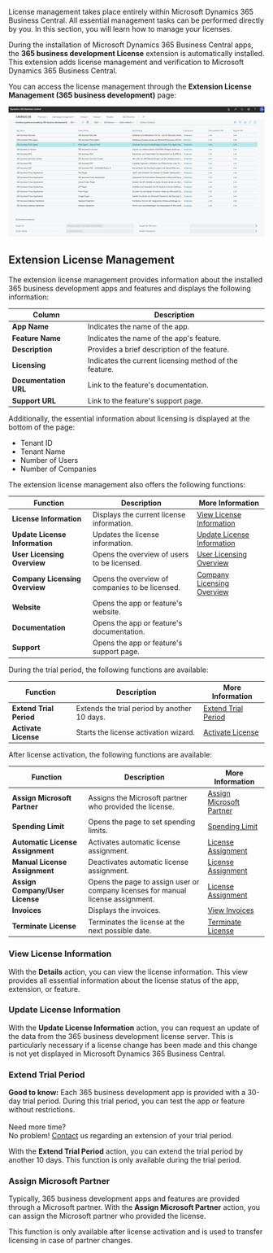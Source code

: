 License management takes place entirely within Microsoft Dynamics 365 Business Central. All essential management tasks can be performed directly by you. In this section, you will learn how to manage your licenses.

During the installation of Microsoft Dynamics 365 Business Central apps, the **365 business development License** extension is automatically installed. This extension adds license management and verification to Microsoft Dynamics 365 Business Central.

You can access the license management through the **Extension License Management (365 business development)** page:

![Extension License Management (365 business development)](/assets/images/licensing/2bfb6450-3d5b-478a-824d-dc4088eb3fca.png)

## Extension License Management

The extension license management provides information about the installed 365 business development apps and features and displays the following information:

| Column | Description |
| --- | --- |
| **App Name** | Indicates the name of the app. |
| **Feature Name** | Indicates the name of the app's feature. |
| **Description** | Provides a brief description of the feature. |
| **Licensing** | Indicates the current licensing method of the feature. |
| **Documentation URL** | Link to the feature's documentation. |
| **Support URL** | Link to the feature's support page. |

Additionally, the essential information about licensing is displayed at the bottom of the page:

 - Tenant ID
 - Tenant Name
 - Number of Users
 - Number of Companies

The extension license management also offers the following functions:

| Function | Description | More Information |
| --- | --- | --- |
| **License Information** | Displays the current license information. | [View License Information](#view-license-information) |
| **Update License Information** | Updates the license information. | [Update License Information](#update-license-information) |
| **User Licensing Overview** | Opens the overview of users to be licensed. | [User Licensing Overview](../license-methods/user-license/) |
| **Company Licensing Overview** | Opens the overview of companies to be licensed. | [Company Licensing Overview](../license-methods/company-license/) |
| **Website** | Opens the app or feature's website. |  |
| **Documentation** | Opens the app or feature's documentation. |  |
| **Support** | Opens the app or feature's support page. |  |

During the trial period, the following functions are available:

| Function | Description | More Information |
| --- | --- | --- |
| **Extend Trial Period** | Extends the trial period by another 10 days. | [Extend Trial Period](#extend-trial-period) |
| **Activate License** | Starts the license activation wizard. | [Activate License](activate-license/) |

After license activation, the following functions are available:

| Function | Description | More Information |
| --- | --- | --- |
| **Assign Microsoft Partner** | Assigns the Microsoft partner who provided the license. | [Assign Microsoft Partner](#assign-microsoft-partner) |
| **Spending Limit** | Opens the page to set spending limits. | [Spending Limit](spending-limit/) |
| **Automatic License Assignment** | Activates automatic license assignment. | [License Assignment](assign-license/) |
| **Manual License Assignment** | Deactivates automatic license assignment. | [License Assignment](assign-license/) | 
| **Assign Company/User License** | Opens the page to assign user or company licenses for manual license assignment. | [License Assignment](assign-license/) |
| **Invoices** | Displays the invoices. | [View Invoices](../invoicing/invoices/) |
| **Terminate License** | Terminates the license at the next possible date. | [Terminate License](terminate-license/) |

### View License Information

With the **Details** action, you can view the license information. This view provides all essential information about the license status of the app, extension, or feature.

### Update License Information

With the **Update License Information** action, you can request an update of the data from the 365 business development license server. This is particularly necessary if a license change has been made and this change is not yet displayed in Microsoft Dynamics 365 Business Central.

### Extend Trial Period

<div class="alert alert-notice">
    <i class="fa-solid fa-notes"></i> <strong>Good to know:</strong> Each 365 business development app is provided with a 30-day trial period. During this trial period, you can test the app or feature without restrictions.<br>
    <br>
    Need more time?<br>
    No problem! <a href="https://365businessdev.com/contact/" target="_blank">Contact</a> us regarding an extension of your trial period.
</div>

With the **Extend Trial Period** action, you can extend the trial period by another 10 days. This function is only available during the trial period.

### Assign Microsoft Partner

Typically, 365 business development apps and features are provided through a Microsoft partner. With the **Assign Microsoft Partner** action, you can assign the Microsoft partner who provided the license.

This function is only available after license activation and is used to transfer licensing in case of partner changes.